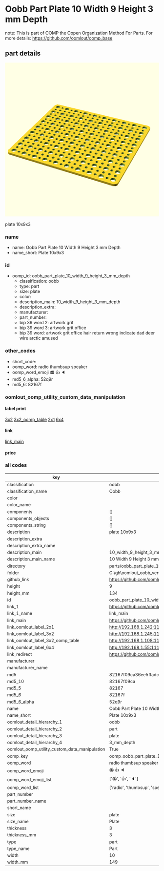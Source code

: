 # Oobb Part Plate 10 Width 9 Height 3 mm Depth  

note: This is part of OOMP the Oopen Organization Method For Parts. For more details: https://github.com/oomlout/oomp_base

##  part details
  

[![](3dpr.png)](3dpr.png)

plate 10x9x3



### name
* name: Oobb Part Plate 10 Width 9 Height 3 mm Depth
* name_short: Plate 10x9x3 
### id
* oomp_id: oobb_part_plate_10_width_9_height_3_mm_depth
  * classification: oobb
  * type: part
  * size: plate
  * color: 
  * description_main: 10_width_9_height_3_mm_depth
  * description_extra: 
  * manufacturer: 
  * part_number: 
  * bip 39 word 2: artwork grit
  * bip 39 word 3: artwork grit office
  * bip 39 word: artwork grit office hair return wrong indicate dad deer wire arctic amused

### other_codes
* short_code: 
* oomp_word: radio thumbsup speaker
* oomp_word_emoji :radio: :thumbsup: :speaker:
* md5_6_alpha: 52q9r
* md5_6: 82167f






### oomlout_oomp_utility_custom_data_manipulation
#### label print
[3x2](http://192.168.1.245:1112/?label=oomp%2052q9r)
[3x2_oomp_table](http://192.168.1.108:1112/?label=oomp%2052q9r)
[2x1](http://192.168.1.242:1112/?label=oomp%2052q9r)
[6x4](http://192.168.1.55:1112/?label=oomp%2052q9r)    

#### link

[link_main](https://github.com/oomlout/oomlout_oobb_version_4_generated_parts/tree/main/navigation_oomp/oobb/part/plate/10_width_9_height_3_mm_depth/part)                              

#### price







### all codes 
| key | value |  
| --- | --- |  
| classification | oobb |  
| classification_name | Oobb |  
| color |  |  
| color_name |  |  
| components | [] |  
| components_objects | [] |  
| components_string | [] |  
| description | plate 10x9x3 |  
| description_extra |  |  
| description_extra_name |  |  
| description_main | 10_width_9_height_3_mm_depth |  
| description_main_name | 10 Width 9 Height 3 mm Depth |  
| directory | parts/oobb_part_plate_10_width_9_height_3_mm_depth |  
| folder | C:\gh\oomlout_oobb_version_4_generated_parts\parts\oobb_part_plate_10_width_9_height_3_mm_depth |  
| github_link | https://github.com/oomlout/oomlout_oomp_part_src/tree/main/parts/oobb_part_plate_10_width_9_height_3_mm_depth |  
| height | 9 |  
| height_mm | 134 |  
| id | oobb_part_plate_10_width_9_height_3_mm_depth |  
| link_1 | https://github.com/oomlout/oomlout_oobb_version_4_generated_parts/tree/main/navigation_oomp/oobb/part/plate/10_width_9_height_3_mm_depth/part |  
| link_1_name | link_main |  
| link_main | https://github.com/oomlout/oomlout_oobb_version_4_generated_parts/tree/main/navigation_oomp/oobb/part/plate/10_width_9_height_3_mm_depth/part |  
| link_oomlout_label_2x1 | http://192.168.1.242:1112/?label=oomp%2052q9r |  
| link_oomlout_label_3x2 | http://192.168.1.245:1112/?label=oomp%2052q9r |  
| link_oomlout_label_3x2_oomp_table | http://192.168.1.108:1112/?label=oomp%2052q9r |  
| link_oomlout_label_6x4 | http://192.168.1.55:1112/?label=oomp%2052q9r |  
| link_redirect | https://github.com/oomlout/oomlout_oobb_version_4_generated_parts/tree/main/parts/oobb_plate_10_09_03 |  
| manufacturer |  |  
| manufacturer_name |  |  
| md5 | 82167f09ca36ee5ffadc16853319a869 |  
| md5_10 | 82167f09ca |  
| md5_5 | 82167 |  
| md5_6 | 82167f |  
| md5_6_alpha | 52q9r |  
| name | Oobb Part Plate 10 Width 9 Height 3 mm Depth |  
| name_short | Plate 10x9x3  |  
| oomlout_detail_hierarchy_1 | oobb |  
| oomlout_detail_hierarchy_2 | part |  
| oomlout_detail_hierarchy_3 | plate |  
| oomlout_detail_hierarchy_4 | 3_mm_depth |  
| oomlout_oomp_utility_custom_data_manipulation | True |  
| oomp_key | oomp_oobb_part_plate_10_width_9_height_3_mm_depth |  
| oomp_word | radio thumbsup speaker |  
| oomp_word_emoji | :radio: :thumbsup: :speaker: |  
| oomp_word_emoji_list | [':radio:', ':thumbsup:', ':speaker:'] |  
| oomp_word_list | ['radio', 'thumbsup', 'speaker'] |  
| part_number |  |  
| part_number_name |  |  
| short_name |  |  
| size | plate |  
| size_name | Plate |  
| thickness | 3 |  
| thickness_mm | 3 |  
| type | part |  
| type_name | Part |  
| width | 10 |  
| width_mm | 149 |  
